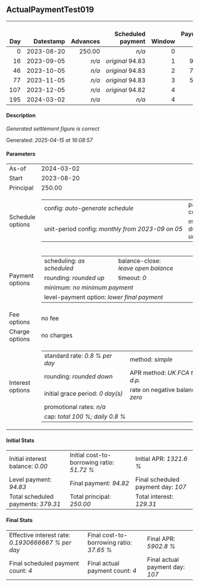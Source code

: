 <h2>ActualPaymentTest019</h2><table><thead style="vertical-align: bottom;"><th style="text-align: right;">Day</th><th style="text-align: right;">Datestamp</th><th style="text-align: right;">Advances</th><th style="text-align: right;">Scheduled payment</th><th style="text-align: right;">Window</th><th style="text-align: right;">Payment due</th><th style="text-align: right;">Actual payments</th><th style="text-align: right;">Generated payment</th><th style="text-align: right;">Net effect</th><th style="text-align: right;">Payment status</th><th style="text-align: right;">Balance status</th><th style="text-align: right;">Simple interest</th><th style="text-align: right;">New interest</th><th style="text-align: right;">New charges</th><th style="text-align: right;">Principal portion</th><th style="text-align: right;">Fee portion</th><th style="text-align: right;">Interest portion</th><th style="text-align: right;">Charges portion</th><th style="text-align: right;">Fee refund</th><th style="text-align: right;">Principal balance</th><th style="text-align: right;">Fee balance</th><th style="text-align: right;">Interest balance</th><th style="text-align: right;">Charges balance</th><th style="text-align: right;">Settlement figure</th><th style="text-align: right;">Fee refund if&nbsp;settled</th></thead><tr style="text-align: right;"><td class="ci00">0</td><td class="ci01" style="white-space: nowrap;">2023-08-20</td><td class="ci02">250.00</td><td class="ci03" style="white-space: nowrap;"><i>n/a<i></td><td class="ci04">0</td><td class="ci05">0.00</td><td class="ci06"><i>n/a</i></td><td class="ci07"><i>n/a</i></td><td class="ci08">0.00</td><td class="ci09"><i>none&nbsp;scheduled</i></td><td class="ci10">open</td><td class="ci13">0.0000</td><td class="ci14">0.0000</td><td class="ci15"><i>n/a</i></td><td class="ci16">0.00</td><td class="ci17">0.00</td><td class="ci18">0.00</td><td class="ci19">0.00</td><td class="ci20">0.00</td><td class="ci21">250.00</td><td class="ci22">0.00</td><td class="ci23">0.0000</td><td class="ci24">0.00</td><td class="ci25">250.00</td><td class="ci26">0.00</td></tr><tr style="text-align: right;"><td class="ci00">16</td><td class="ci01" style="white-space: nowrap;">2023-09-05</td><td class="ci02"><i>n/a</i></td><td class="ci03" style="white-space: nowrap;"><i>original</i> 94.83</td><td class="ci04">1</td><td class="ci05">94.83</td><td class="ci06"><i>confirmed</i>&nbsp;116.00</td><td class="ci07"><i>n/a</i></td><td class="ci08">116.00</td><td class="ci09"><i>overpayment</i></td><td class="ci10">open</td><td class="ci13">32.0000</td><td class="ci14">32.0000</td><td class="ci15"><i>n/a</i></td><td class="ci16">84.00</td><td class="ci17">0.00</td><td class="ci18">32.00</td><td class="ci19">0.00</td><td class="ci20">0.00</td><td class="ci21">166.00</td><td class="ci22">0.00</td><td class="ci23">0.0000</td><td class="ci24">0.00</td><td class="ci25">166.00</td><td class="ci26">0.00</td></tr><tr style="text-align: right;"><td class="ci00">46</td><td class="ci01" style="white-space: nowrap;">2023-10-05</td><td class="ci02"><i>n/a</i></td><td class="ci03" style="white-space: nowrap;"><i>original</i> 94.83</td><td class="ci04">2</td><td class="ci05">73.66</td><td class="ci06"><i>confirmed</i>&nbsp;116.00</td><td class="ci07"><i>n/a</i></td><td class="ci08">116.00</td><td class="ci09"><i>overpayment</i></td><td class="ci10">open</td><td class="ci13">39.8400</td><td class="ci14">39.8400</td><td class="ci15"><i>n/a</i></td><td class="ci16">76.16</td><td class="ci17">0.00</td><td class="ci18">39.84</td><td class="ci19">0.00</td><td class="ci20">0.00</td><td class="ci21">89.84</td><td class="ci22">0.00</td><td class="ci23">0.0000</td><td class="ci24">0.00</td><td class="ci25">89.84</td><td class="ci26">0.00</td></tr><tr style="text-align: right;"><td class="ci00">77</td><td class="ci01" style="white-space: nowrap;">2023-11-05</td><td class="ci02"><i>n/a</i></td><td class="ci03" style="white-space: nowrap;"><i>original</i> 94.83</td><td class="ci04">3</td><td class="ci05">52.49</td><td class="ci06"><i>confirmed</i>&nbsp;116.00</td><td class="ci07"><i>n/a</i></td><td class="ci08">116.00</td><td class="ci09"><i>overpayment</i></td><td class="ci10">refund&nbsp;due</td><td class="ci13">22.2803</td><td class="ci14">22.2803</td><td class="ci15"><i>n/a</i></td><td class="ci16">93.72</td><td class="ci17">0.00</td><td class="ci18">22.28</td><td class="ci19">0.00</td><td class="ci20">0.00</td><td class="ci21">-3.88</td><td class="ci22">0.00</td><td class="ci23">0.0000</td><td class="ci24">0.00</td><td class="ci25">-3.88</td><td class="ci26">0.00</td></tr><tr style="text-align: right;"><td class="ci00">107</td><td class="ci01" style="white-space: nowrap;">2023-12-05</td><td class="ci02"><i>n/a</i></td><td class="ci03" style="white-space: nowrap;"><i>original</i> 94.82</td><td class="ci04">4</td><td class="ci05">0.00</td><td class="ci06"><i>confirmed</i>&nbsp;116.00</td><td class="ci07"><i>n/a</i></td><td class="ci08">116.00</td><td class="ci09"><i>overpayment</i></td><td class="ci10">refund&nbsp;due</td><td class="ci13">0.0000</td><td class="ci14">0.0000</td><td class="ci15"><i>n/a</i></td><td class="ci16">116.00</td><td class="ci17">0.00</td><td class="ci18">0.00</td><td class="ci19">0.00</td><td class="ci20">0.00</td><td class="ci21">-119.88</td><td class="ci22">0.00</td><td class="ci23">0.0000</td><td class="ci24">0.00</td><td class="ci25">-119.88</td><td class="ci26">0.00</td></tr><tr style="text-align: right;"><td class="ci00">195</td><td class="ci01" style="white-space: nowrap;">2024-03-02</td><td class="ci02"><i>n/a</i></td><td class="ci03" style="white-space: nowrap;"><i>n/a<i></td><td class="ci04">4</td><td class="ci05">0.00</td><td class="ci06"><i>n/a</i></td><td class="ci07">-119.88</td><td class="ci08">-119.88</td><td class="ci09"><i>generated</i></td><td class="ci10">closed</td><td class="ci13">0.0000</td><td class="ci14">0.0000</td><td class="ci15"><i>n/a</i></td><td class="ci16">-119.88</td><td class="ci17">0.00</td><td class="ci18">0.00</td><td class="ci19">0.00</td><td class="ci20">0.00</td><td class="ci21">0.00</td><td class="ci22">0.00</td><td class="ci23">0.0000</td><td class="ci24">0.00</td><td class="ci25">-119.88</td><td class="ci26">0.00</td></tr></table><p><h4>Description</h4><i>Generated settlement figure is correct</i></p><p>Generated: <i>2025-04-15 at 16:08:57</i></p><h4>Parameters</h4><table><tr><td>As-of</td><td>2024-03-02</td></tr><tr><td>Start</td><td>2023-08-20</td></tr><tr><td>Principal</td><td>250.00</td></tr><tr><td>Schedule options</td><td><table><tr><td>config: <i>auto-generate schedule</i></td><td>payment count: <i>4</i></td></tr><tr><td style="white-space: nowrap;">unit-period config: <i>monthly from 2023-09 on 05</i></td><td>max duration: <i>unlimited</i></td></tr></table></td></tr><tr><td>Payment options</td><td><table><tr><td>scheduling: <i>as scheduled</i></td><td>balance-close: <i>leave&nbsp;open&nbsp;balance</i></td></tr><tr><td>rounding: <i>rounded up</i></td><td>timeout: <i>0</i></td></tr><tr><td colspan='2'>minimum: <i>no&nbsp;minimum&nbsp;payment</i></td></tr><tr><td colspan='2'>level-payment option: <i>lower&nbsp;final&nbsp;payment</i></td></tr></table></td></tr><tr><td>Fee options</td><td>no fee</td></tr><tr><td>Charge options</td><td>no charges</td></tr><tr><td>Interest options</td><td><table><tr><td>standard rate: <i>0.8 % per day</i></td><td>method: <i>simple</i></td></tr><tr><td>rounding: <i>rounded down</i></td><td>APR method: <i>UK FCA to 1 d.p.</i></td></tr><tr><td>initial grace period: <i>0 day(s)</i></td><td>rate on negative balance: <i>zero</i></td></tr><tr><td colspan="2">promotional rates: <i><i>n/a</i></i></td></tr><tr><td colspan="2">cap: <i>total 100 %; daily 0.8 %</td></tr></table></td></tr></table><h4>Initial Stats</h4><table><tr><td>Initial interest balance: <i>0.00</i></td><td>Initial cost-to-borrowing ratio: <i>51.72 %</i></td><td>Initial APR: <i>1321.6 %</i></td></tr><tr><td>Level payment: <i>94.83</i></td><td>Final payment: <i>94.82</i></td><td>Final scheduled payment day: <i>107</i></td></tr><tr><td>Total scheduled payments: <i>379.31</i></td><td>Total principal: <i>250.00</i></td><td>Total interest: <i>129.31</i></td></tr></table><h4>Final Stats</h4><table><tr><td>Effective interest rate: <i>0.1930666667 % per day</i></td><td>Final cost-to-borrowing ratio: <i>37.65 %</i></td><td>Final APR: <i>5902.8 %</i></td></tr><tr><td>Final scheduled payment count: <i>4</i></td><td>Final actual payment count: <i>4</i></td><td>Final actual payment day: <i>107</i></td></tr></table>